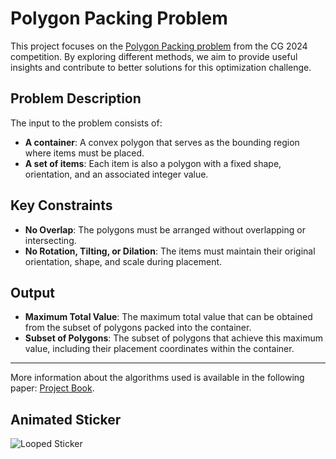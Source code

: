 # Polygon Packing Problem

This project focuses on the [Polygon Packing problem](https://cgshop.ibr.cs.tu-bs.de/competition/cg-shop-2024/#problem-description) from the CG 2024 competition. By exploring different methods, we aim to provide useful insights and contribute to better solutions for this optimization challenge.

## Problem Description

The input to the problem consists of:

- **A container**: A convex polygon that serves as the bounding region where items must be placed.
- **A set of items**: Each item is also a polygon with a fixed shape, orientation, and an associated integer value.
  
## Key Constraints

- **No Overlap**: The polygons must be arranged without overlapping or intersecting.
- **No Rotation, Tilting, or Dilation**: The items must maintain their original orientation, shape, and scale during placement.

## Output

- **Maximum Total Value**: The maximum total value that can be obtained from the subset of polygons packed into the container.
- **Subset of Polygons**: The subset of polygons that achieve this maximum value, including their placement coordinates within the container.
---
More information about the algorithms used is available in the following paper: [Project Book](https://drive.google.com/uc?export=download&id=1rgAn8u_n6t_144W3VBG8GQCIFDVnDkwX).

## Animated Sticker

![Looped Sticker](https://i.giphy.com/media/v1.Y2lkPTc5MGI3NjExN3VrajMzMnBydTh0MHJ5aXM5MG52cTk2ZWJyNGt1aDNhZDdjZ3JuMyZlcD12MV9pbnRlcm5hbF9naWZfYnlfaWQmY3Q9Zw/XF7PM5rCaerV6hYsGN/giphy.gif)
